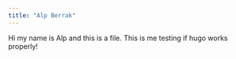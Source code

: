 ```yaml
---
title: "Alp Berrak"
---
```


Hi my name is Alp and this is a file. This is me testing if hugo works properly!

